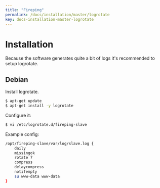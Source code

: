 ```yaml
---
title: "Fireping"
permalink: /docs/installation/master/logrotate
key: docs-installation-master-logrotate
---
```


# Installation

Because the software generates quite a bit of logs it's recommended to setup logrotate.

## Debian

Install logrotate.

```bash
$ apt-get update
$ apt-get install -y logrotate
```

Configure it:

```bash
$ vi /etc/logrotate.d/fireping-slave
```

Example config:

```bash
/opt/fireping-slave/var/log/slave.log {
    daily
    missingok
    rotate 7
    compress
    delaycompress
    notifempty
    su www-data www-data
}
```